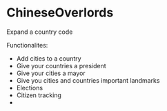 # ChineseOverlords
Expand a country code

Functionalites:
- Add cities to a country
- Give your countries a president
- Give your cities a mayor
- Give you cities and countries important landmarks 
- Elections
- Citizen tracking
- 
